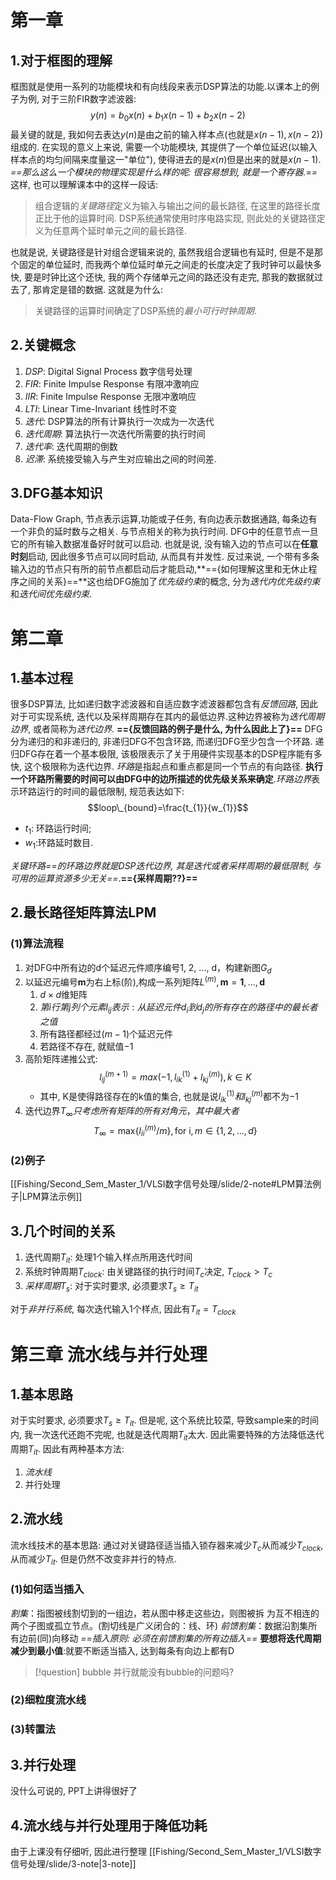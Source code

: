 # 第一章
## 1.对于框图的理解
框图就是使用一系列的功能模块和有向线段来表示DSP算法的功能.以课本上的例子为例, 对于三阶FIR数字滤波器: $$y(n)=b_{0}x(n)+b_{1}x(n-1)+b_{2}x(n-2)$$
最关键的就是, 我如何去表达$y(n)$是由之前的输入样本点(也就是$x(n-1),x(n-2))$组成的. 在实现的意义上来说, 需要一个功能模块, 其提供了一个单位延迟(以输入样本点的均匀间隔来度量这一"单位"), 使得进去的是$x(n)$但是出来的就是$x(n-1)$. *==那么这么一个模块的物理实现是什么样的呢: 很容易想到, 就是一个寄存器.==*
这样, 也可以理解课本中的这样一段话:
> 组合逻辑的*关键路径*定义为输入与输出之间的最长路径, 在这里的路径长度正比于他的运算时间. DSP系统通常使用时序电路实现, 则此处的关键路径定义为任意两个延时单元之间的最长路径.

也就是说, 关键路径是针对组合逻辑来说的, 虽然我组合逻辑也有延时, 但是不是那个固定的单位延时, 而我两个单位延时单元之间走的长度决定了我时钟可以最快多快, 要是时钟比这个还快, 我的两个存储单元之间的路还没有走完, 那我的数据就过去了, 那肯定是错的数据. 这就是为什么:
> 关键路径的运算时间确定了DSP系统的*最小可行时钟周期*.

## 2.关键概念
1. *DSP*: Digital Signal Process 数字信号处理
2. *FIR*: Finite Impulse Response 有限冲激响应
3. *IIR*: Finite Impulse Response 无限冲激响应
4. *LTI*: Linear Time-Invariant 线性时不变
5. *迭代*: DSP算法的所有计算执行一次成为一次迭代
6. *迭代周期*: 算法执行一次迭代所需要的执行时间
7. *迭代率*: 迭代周期的倒数
8. *迟滞*: 系统接受输入与产生对应输出之间的时间差.
## 3.DFG基本知识
Data-Flow Graph, 节点表示运算,功能或子任务, 有向边表示数据通路, 每条边有一个非负的延时数与之相关. 与节点相关的称为执行时间.
DFG中的任意节点一旦它的所有输入数据准备好时就可以启动. 也就是说, 没有输入边的节点可以在**任意时刻**启动, 因此很多节点可以同时启动, 从而具有并发性. 反过来说, 一个带有多条输入边的节点只有所的前节点都启动后才能启动,**=={如何理解这里和无休止程序之间的关系}==**这也给DFG施加了*优先级约束*的概念, 分为*迭代内优先级约束*和*迭代间优先级约束*.

# 第二章
## 1.基本过程
很多DSP算法, 比如递归数字滤波器和自适应数字滤波器都包含有*反馈回路*, 因此对于可实现系统, 迭代以及采样周期存在其内的最低边界.这种边界被称为*迭代周期边界*, 或者简称为*迭代边界*. **=={反馈回路的例子是什么, 为什么因此上了}==**
DFG分为递归的和非递归的, 非递归DFG不包含环路, 而递归DFG至少包含一个环路. 递归DFG存在着一个基本极限, 该极限表示了关于用硬件实现基本的DSP程序能有多快, 这个极限称为迭代边界.
*环路*是指起点和重点都是同一个节点的有向路径. **执行一个环路所需要的时间可以由DFG中的边所描述的优先级关系来确定**.*环路边界*表示环路运行的时间的最低限制, 规范表达如下:$$loop\_{bound}=\frac{t_{1}}{w_{1}}$$
- $t_{1}$: 环路运行时间;
- $w_1$:环路延时数目.

*关键环路==的环路边界就是DSP迭代边界, 其是迭代或者采样周期的最低限制, 与可用的运算资源多少无关==*.**=={采样周期??}==**
## 2.最长路径矩阵算法LPM
### (1)算法流程
1. 对DFG中所有边的d个延迟元件顺序编号1, 2, …, d，构建新图$G_d$
2. $\text{以延迟元编号}\boldsymbol{m}\text{为右上标}(\text{阶),构成一系列矩阵}L^{(m)},\boldsymbol{m}=\boldsymbol{1},...,\boldsymbol{d}$
	1. $d\times d$维矩阵
	2. $第i行第j列个元素l_{ij}表示:  从延迟元件d_i到d_j的所有存在的路径中的最长者之值$
	3. 所有路径都经过$(m-1)$个延迟元件
	4. 若路径不存在, 就赋值$-1$
3. 高阶矩阵递推公式: $$l_{ij}^{(m+1)}=max(-1,l_{ik}^{(1)}+l_{kj}^{(m)}),k\in K$$
	- 其中, K是使得路径存在的k值的集合, 也就是说$l_{ik}^{(1)}和l_{kj}^{(m)}$都不为$-1$
4. ${\text{迭代边界}T}_{\infty}只考虑所有矩阵的所有对角元，其中最大者$$$T_\infty{=}\mathrm{max}\{l_{ii}^{(m)}/m\},\mathrm{for~i},m\in\{1,2,...,d\}$$
### (2)例子

[[Fishing/Second_Sem_Master_1/VLSI数字信号处理/slide/2-note#LPM算法例子|LPM算法示例]]
## 3.几个时间的关系
1. 迭代周期$T_{it}$: 处理1个输入样点所用迭代时间
2. 系统时钟周期$T_{clock}$: 由关键路径的执行时间$T_c$决定, $T_{clock}>T_{c}$
3. *采样周期*$T_s$: 对于实时要求, 必须要求$T_{s}\geq T_{it}$

对于*非并行系统*, 每次迭代输入1个样点, 因此有$T_{it}=T_{clock}$
# 第三章 流水线与并行处理

## 1.基本思路
对于实时要求, 必须要求$T_{s}\geq T_{it}$. 但是呢, 这个系统比较菜, 导致sample来的时间内, 我一次迭代还跑不完呢, 也就是迭代周期$T_{it}$太大. 因此需要特殊的方法降低迭代周期$T_{it}$. 因此有两种基本方法:
1. *流水线*
2. 并行处理
## 2.流水线
流水线技术的基本思路: 通过对关键路径适当插入锁存器来减少$T_{c}$从而减少$T_{clock}$, 从而减少$T_{it}$. 但是仍然不改变非并行的特点.
### (1)如何适当插入
*割集*：指图被线割切到的一组边，若从图中移走这些边，则图被拆 为互不相连的两个子图或孤立节点。(割切线是广义闭合的：线、环)
*前馈割集*：数据沿割集所有边前(同)向移动
*==插入原则: 必须在前馈割集的所有边插入==*
**要想将迭代周期减少到最小值**:就要不断适当插入, 达到每条有向边上都有D
> [!question] bubble
> 并行就能没有bubble的问题吗?

### (2)细粒度流水线
###  (3)转置法
## 3.并行处理
没什么可说的, PPT上讲得很好了
## 4.流水线与并行处理用于降低功耗
由于上课没有仔细听, 因此进行整理
[[Fishing/Second_Sem_Master_1/VLSI数字信号处理/slide/3-note|3-note]]